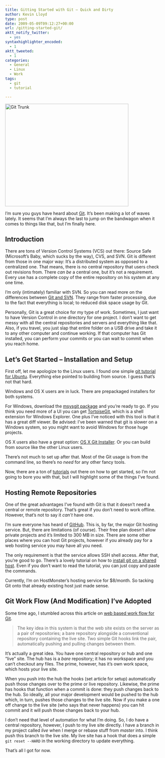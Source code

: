 ```yaml
---
title: Gitting Started with Git – Quick and Dirty
author: Kevin Lloyd
type: post
date: 2009-05-09T09:12:27+00:00
url: /gitting-started-git/
aktt_notify_twitter:
  - yes
syntaxhighlighter_encoded:
  - 1
aktt_tweeted:
  - 1
categories:
  - General
  - Linux
  - Work
tags:
  - git
  - tutorial

---
```

<img src="https://webdevelopment2.com/wp-content/uploads/git-trunk.jpg" alt="Git Trunk" title="git-trunk" width="400" height="332" class="size-full wp-image-481" srcset="https://webdevelopment2.com/wp-content/uploads/git-trunk.jpg 400w, https://webdevelopment2.com/wp-content/uploads/git-trunk-300x249.jpg 300w" sizes="(max-width: 400px) 100vw, 400px" />
  
I&#8217;m sure you guys have heard about [Git][1]. It&#8217;s been making a lot of waves lately. It seems that I&#8217;m always the last to jump on the bandwagon when it comes to things like that, but I&#8217;m finally here.

## Introduction

There are tons of Version Control Systems (VCS) out there: Source Safe (Microsoft&#8217;s Baby, which sucks by the way), CVS, and SVN. Git is different from those in one major way: It&#8217;s a distributed system as opposed to a centralized one. That means, there is no central repository that users check out revisions from. There _can be_ a central one, but it&#8217;s not a requirement. Every use has a complete copy of the entire repository on his system at any one time.

I&#8217;m only (intimately) familiar with SVN. So you can read more on the differences between [Git and SVN][2]. They range from faster processing, due to the fact that everything is local; to reduced disk space usage by Git.

Personally, Git is a great choice for my type of work. Sometimes, I just want to have Version Control in one directory for one project. I don&#8217;t want to get messy with all the central repositories and servers and everything like that. Also, if you travel, you just slap that entire folder on a USB drive and take it to any other computer and continue working. If that computer has Git installed, you can perform your commits or you can wait to commit when you reach home.

## Let&#8217;s Get Started &#8211; Installation and Setup

First off, let me apologize to the Linux users. I found one simple [git tutorial for Ubuntu][3]. Everything else pointed to building from source. I guess that&#8217;s not that hard.

Windows and OS X users are in luck. There are prepackaged installers for both systems.

For Windows, download the [msysgit package][4] and you&#8217;re ready to go. If you think you need more of a UI you can get [TortoiseGit][5], which is a shell extension for Windows Explorer. One plus I&#8217;ve noticed with this tool is that it has a great diff viewer. Be advised: I&#8217;ve been warned that git is slower on a Windows system, so you might want to avoid Windows for those huge projects.

OS X users also have a great option: [OS X Git Installer][6]. Or you can build from source like the other Linux users.

There&#8217;s not much to set up after that. Most of the Git usage is from the command line, so there&#8217;s no _need_ for any other fancy tools.

Now, there are a ton of [tutorials][7] out there on how to get started, so I&#8217;m not going to bore you with that, but I will highlight some of the things I&#8217;ve found.

## Hosting Remote Repositories

One of the great advantages I&#8217;ve found with Git is that it doesn&#8217;t need a central or remote repository. That&#8217;s great if you don&#8217;t need to work offline. However, that&#8217;s not to say it _can&#8217;t_ have one.

I&#8217;m sure everyone has heard of [GitHub][8]. This is, by far, the major Git hosting service. But, there are limitations (of course). Their free plan doesn&#8217;t allow private projects and it&#8217;s limited to 300 MB in size. There are some other places where you can host Git projects, however if you already pay for a web hosting service you may have all you need.

The only requirement is that the service allows SSH shell access. After that, you&#8217;re good to go. There&#8217;s a lovely tutorial on how to [install git on a shared host][9]. Even if you don&#8217;t want to read the tutorial, you can just copy and paste the commands.

Currently, I&#8217;m on HostMonster&#8217;s hosting service for $8/month. So tacking Git onto that already existing host just made sense.

## Git Work Flow (And Modification) I&#8217;ve Adopted

Some time ago, I stumbled across this article on [web based work flow for Git][10].

> The key idea in this system is that the web site exists on the server as a pair of repositories; a bare repository alongside a conventional repository containing the live site. Two simple Git hooks link the pair, automatically pushing and pulling changes between them. 

It&#8217;s actually a great idea. You have one central repository or hub and one &#8220;live&#8221; site. The hub has is a _bare_ repository; it has no workspace and you can&#8217;t checkout any files. The prime, however, has it&#8217;s own work space, which hosts your live site.

When you push into the hub the hooks (set article for setup) automatically push those changes over to the prime or live repository. Likewise, the prime has hooks that function when a commit is done: they push changes back to the hub. So ideally, all your major development would be pushed to the hub which, in turn, pushes those changes to the live site. Now if you make a one off change to the live site (who says that never happens) you can hit commit and it will push those changes back to your hub.

I don&#8217;t need that level of automation for what I&#8217;m doing. So, I do have a central repository, however, I push to my live site directly. I have a branch in my project called _live_ when I merge or rebase stuff from _master_ into. I think push this branch to the live site. My live site has a hook that does a simple `git reset --HARD` in the working directory to update everything.

That&#8217;s all I got for now.

 [1]: http://en.wikipedia.org/wiki/Git_(software)
 [2]: http://git.or.cz/gitwiki/GitSvnComparsion
 [3]: https://wiki.ubuntu.com/KernelTeam/KernelGitGuide
 [4]: http://code.google.com/p/msysgit/
 [5]: http://code.google.com/p/tortoisegit/
 [6]: http://code.google.com/p/git-osx-installer/
 [7]: http://github.com/guides/git-cheat-sheet
 [8]: http://github.com
 [9]: http://project-tigershark.com/people/rob/blog/2009/04/08/git-on-a-shared-host-10-minute-install-guide/
 [10]: http://joemaller.com/2008/11/25/a-web-focused-git-workflow/